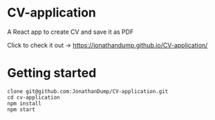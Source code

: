 # CV-application
A React app to create CV and save it as PDF

Click to check it out -> https://jonathandump.github.io/CV-application/

# Getting started 
```
clone git@github.com:JonathanDump/CV-application.git
cd cv-application
npm install
npm start

```
